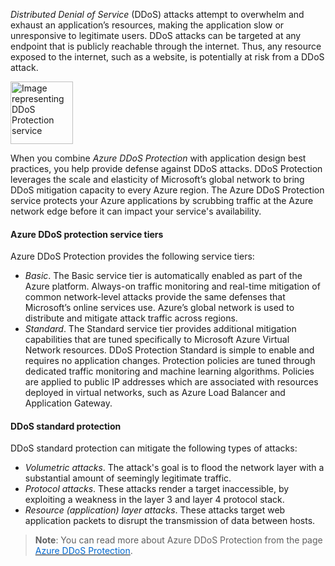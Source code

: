 

*Distributed Denial of Service* (DDoS) attacks attempt to overwhelm and exhaust an application’s resources, making the application slow or unresponsive to legitimate users. DDoS attacks can be targeted at any endpoint that is publicly reachable through the internet. Thus, any resource exposed to the internet, such as a website, is potentially at risk from a DDoS attack.

<p style="text-align:left;"><img src="../Linked_Image_Files/ddosprotection.png" width="100" height="100" alt="Image representing DDoS Protection service"></p>

When you combine *Azure DDoS Protection* with application design best practices, you help provide defense against DDoS attacks. DDoS Protection leverages the scale and elasticity of Microsoft’s global network to bring DDoS mitigation capacity to every Azure region. The Azure DDoS Protection service protects your Azure applications by scrubbing traffic at the Azure network edge before it can impact your service's availability.

#### Azure DDoS protection service tiers

Azure DDoS Protection provides the following service tiers:

- *Basic*. The Basic service tier is automatically enabled as part of the Azure platform. Always-on traffic monitoring and real-time mitigation of common network-level attacks provide the same defenses that Microsoft’s online services use. Azure’s global network is used to distribute and mitigate attack traffic across regions.
- *Standard*. The Standard service tier provides additional mitigation capabilities that are tuned specifically to Microsoft Azure Virtual Network resources. DDoS Protection Standard is simple to enable and requires no application changes. Protection policies are tuned through dedicated traffic monitoring and machine learning algorithms. Policies are applied to public IP addresses which are associated with resources deployed in virtual networks, such as Azure Load Balancer and Application Gateway.


#### DDoS standard protection

DDoS standard protection can mitigate the following types of attacks:

- *Volumetric attacks*. The attack's goal is to flood the network layer with a substantial amount of seemingly legitimate traffic.
- *Protocol attacks*. These attacks render a target inaccessible, by exploiting a weakness in the layer 3 and layer 4 protocol stack.
- *Resource (application) layer attacks*. These attacks target web application packets to disrupt the transmission of data between hosts.



> **Note**: You can read more about Azure DDoS Protection from the page <a href="https://azure.microsoft.com/en-us/services/ddos-protection/" target="_blank"><span style="color: #0066cc;" color="#0066cc">Azure DDoS Protection</span></a>.
